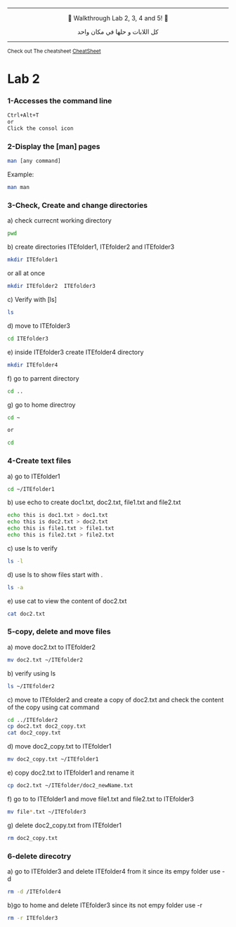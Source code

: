 
***

<p align="center">
🎉 Walkthrough Lab 2, 3, 4 and 5! 🎉
</p>
<p align="center">
كل اللابات و حلها في مكان واحد
</p>

***

<sub>Check out The cheatsheet [CheatSheet](https://github.com/CS360-OS-Practical/CS360-Practical-/blob/1048b05cc0a23599b1e2447eca4475cf176a163e/CS360CheatSheet.sh)</sub>

Lab 2
=================
### 1-Accesses the command line
```sh
Ctrl+Alt+T
or 
Click the consol icon
```
### 2-Display the [man] pages
```sh
man [any command]
```
Example:
```sh 
man man
```


### 3-Check, Create and change directories
a) check currecnt working directory
```sh
pwd 
```

b) create directories ITEfolder1, ITEfolder2 and ITEfolder3
```sh
mkdir ITEfolder1
```
or all at once
```sh
mkdir ITEfolder2  ITEfolder3
```

c) Verify with [ls]
```sh
ls
```

d) move to ITEfolder3 
```sh
cd ITEfolder3
```

e) inside ITEfolder3 create ITEfolder4 directory
```sh
mkdir ITEfolder4
```

f) go to parrent directory 
```sh
cd ..
```

g) go to home directroy 
```sh 
cd ~

or

cd
```

### 4-Create text files
a) go to ITEfolder1
```sh
cd ~/ITEfolder1
```

b) use echo to create doc1.txt, doc2.txt, file1.txt and file2.txt
```sh
echo this is doc1.txt > doc1.txt
echo this is doc2.txt > doc2.txt
echo this is file1.txt > file1.txt
echo this is file2.txt > file2.txt
```
c) use ls to verify 
```sh 
ls -l
```
d) use ls to show files start with .
```sh
ls -a
```
e) use cat to view the content of doc2.txt 
```sh
cat doc2.txt
```

### 5-copy, delete and move files 
a) move doc2.txt to ITEfolder2
```sh
mv doc2.txt ~/ITEfolder2
```
b) verify using ls
```sh
ls ~/ITEfolder2
```
c) move to ITEfolder2 and create a copy of doc2.txt and check the content of the copy using cat command
```sh
cd ../ITEfolder2
cp doc2.txt doc2_copy.txt 
cat doc2_copy.txt
```
d) move doc2_copy.txt to ITEfolder1 
```sh
mv doc2_copy.txt ~/ITEfolder1
```
e) copy doc2.txt to ITEfolder1 and rename it 
```sh
cp doc2.txt ~/ITEfolder/doc2_newName.txt
```
f) go to to ITEfolder1 and move file1.txt and file2.txt  to ITEfolder3
```sh
mv file*.txt ~/ITEfolder3
```
g) delete doc2_copy.txt from ITEfolder1
```sh
rm doc2_copy.txt
```
### 6-delete direcotry 
a) go to ITEfolder3 and delete ITEfolder4 from it
since its empy folder use -d
```sh
rm -d /ITEfolder4
```
b)go to home and delete ITEfolder3
since its not empy folder use -r
```sh
rm -r ITEfolder3
```
